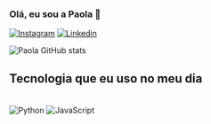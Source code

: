 ### Olá, eu sou a Paola 👋 

[![Instagram](https://img.shields.io/badge/Instagram-E4405F?style=for-the-badge&logo=instagram&logoColor=white)](https://instagram.com/paolaa_padilha?igshid=YmMyMTA2M2Y=)
[![Linkedin](https://img.shields.io/badge/LinkedIn-0077B5?style=for-the-badge&logo=linkedin&logoColor=white)](https://www.linkedin.com/in/paola-padilha-oliveira-7931a31a8)

![Paola GitHub stats](https://github-readme-stats.vercel.app/api?username=paolaa-padilha&show_icons=true&theme=radical)

## Tecnologia que eu uso no meu dia

<div style="display: inline_block"><br/>
<img align="center" alt="Python" src="https://img.shields.io/badge/Python-14354C?style=for-the-badge&logo=python&logoColor=white"/>
<img align="center" alt="JavaScript" src="https://img.shields.io/badge/JavaScript-323330?style=for-the-badge&logo=javascript&logoColor=F7DF1E"/>
</div><br/>
